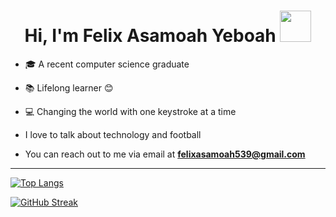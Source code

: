 <h1 align='center'>Hi, I'm Felix Asamoah Yeboah <img src="https://raw.githubusercontent.com/MartinHeinz/MartinHeinz/master/wave.gif" width="50px"></h1>



- 🎓  A recent computer science graduate

- 📚 Lifelong learner 😊

- 💻 Changing the world with one keystroke at a time

- I love to talk about technology and football

- You can reach out to me via email at **felixasamoah539@gmail.com**

---

[![Top Langs](https://github-readme-stats.vercel.app/api/top-langs/?username=gyatashoa&theme=dark&hide_border=true)](https://github.com/anuraghazra/github-readme-stats) 

[![GitHub Streak](http://github-readme-streak-stats.herokuapp.com?user=gyatashoa&theme=dark&hide_border=true)](https://git.io/streak-stats)
